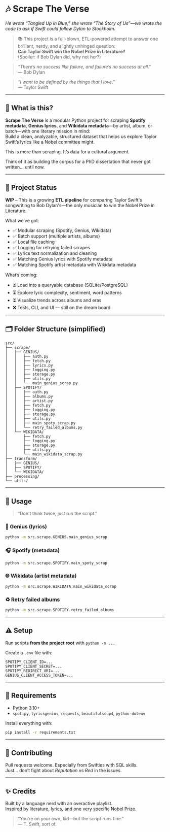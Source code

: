 # 🎶 Scrape The Verse

*He wrote “Tangled Up in Blue,” she wrote “The Story of Us”—we wrote the code to ask if Swift could follow Dylan to Stockholm.*

> 📚 This project is a full-blown, ETL-powered attempt to answer one brilliant, nerdy, and slightly unhinged question:  
> **Can Taylor Swift win the Nobel Prize in Literature?**  
> (Spoiler: if Bob Dylan did, why not her?)

> *“There’s no success like failure, and failure’s no success at all.”*  
> — Bob Dylan

> *“I want to be defined by the things that I love.”*  
> — Taylor Swift

---

## 🚀 What is this?

**Scrape The Verse** is a modular Python project for scraping **Spotify metadata**, **Genius lyrics**, and **Wikidata metadata**—by artist, album, or batch—with one literary mission in mind:  
Build a clean, analyzable, structured dataset that helps us explore Taylor Swift’s lyrics like a Nobel committee might.

This is more than scraping. It’s data for a cultural argument.

Think of it as building the corpus for a PhD dissertation that never got written… until now.

---

## 🧠 Project Status

**WIP** – This is a growing **ETL pipeline** for comparing Taylor Swift's songwriting to Bob Dylan's—the only musician to win the Nobel Prize in Literature.

What we’ve got:

- ✅ Modular scraping (Spotify, Genius, Wikidata)
- ✅ Batch support (multiple artists, albums)
- ✅ Local file caching
- ✅ Logging for retrying failed scrapes
- ✅ Lyrics text normalization and cleaning
- ✅ Matching Genius lyrics with Spotify metadata
- ✅ Matching Spotify artist metadata with Wikidata metadata

What’s coming:

- ⏳ Load into a queryable database (SQLite/PostgreSQL)
- ⏳ Explore lyric complexity, sentiment, word patterns
- ⏳ Visualize trends across albums and eras
- ❌ Tests, CLI, and UI — still on the dream board

---

## 🗂 Folder Structure (simplified)

```
src/
├── scrape/
│   ├── GENIUS/
│   │   ├── auth.py
│   │   ├── fetch.py
│   │   ├── lyrics.py
│   │   ├── logging.py
│   │   ├── storage.py
│   │   ├── utils.py
│   │   └── main_genius_scrap.py
│   ├── SPOTIFY/
│   │   ├── auth.py
│   │   ├── albums.py
│   │   ├── artist.py
│   │   ├── fetch.py
│   │   ├── logging.py
│   │   ├── storage.py
│   │   ├── utils.py
│   │   ├── main_spoty_scrap.py
│   │   └── retry_failed_albums.py
│   └── WIKIDATA/
│       ├── fetch.py
│       ├── logging.py
│       ├── storage.py
│       ├── utils.py
│       └── main_wikidata_scrap.py
├── transform/
│   ├── GENIUS/
│   ├── SPOTIFY/
│   └── WIKIDATA/
├── processing/
└── utils/
```

---

## 🧪 Usage

> “Don't think twice, just run the script.”

### 🎤 Genius (lyrics)

```bash
python -m src.scrape.GENIUS.main_genius_scrap
```

### 🎧 Spotify (metadata)

```bash
python -m src.scrape.SPOTIFY.main_spoty_scrap
```

### 🌐 Wikidata (artist metadata)

```bash
python -m src.scrape.WIKIDATA.main_wikidata_scrap
```

### ♻️ Retry failed albums

```bash
python -m src.scrape.SPOTIFY.retry_failed_albums
```

---

## ⚠️ Setup

Run scripts **from the project root** with `python -m ...`

Create a `.env` file with:

```
SPOTIPY_CLIENT_ID=...
SPOTIPY_CLIENT_SECRET=...
SPOTIPY_REDIRECT_URI=...
GENIUS_CLIENT_ACCESS_TOKEN=...
```

---

## 🧰 Requirements

- Python 3.10+
- `spotipy`, `lyricsgenius`, `requests`, `beautifulsoup4`, `python-dotenv`

Install everything with:

```bash
pip install -r requirements.txt
```

---

## 🤝 Contributing

Pull requests welcome. Especially from Swifties with SQL skills.  
Just… don’t fight about *Reputation* vs *Red* in the issues.

---

## ✨ Credits

Built by a language nerd with an overactive playlist.  
Inspired by literature, lyrics, and one very specific Nobel Prize.

> “You’re on your own, kid—but the script runs fine.”  
> — T. Swift, sort of.

